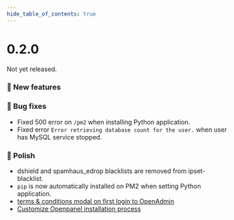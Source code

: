 ```yaml
--- 
hide_table_of_contents: true
---
```



# 0.2.0

Not yet released.


### 🚀 New features

### 🐛 Bug fixes
- Fixed 500 error on `/pm2` when installing Python application.
- Fixed error `Error retrieving database count for the user.` when user has MySQL service stopped.

### 💅 Polish
- dshield and spamhaus_edrop blacklists are removed from ipset-blacklist.
- `pip` is now automatically installed on PM2 when setting Python application.
- [terms & conditions modal on first login to OpenAdmin](https://i.postimg.cc/L5JKBzKV/image.png)
- [Customize Openpanel installation process](https://openpanel.co/install)


